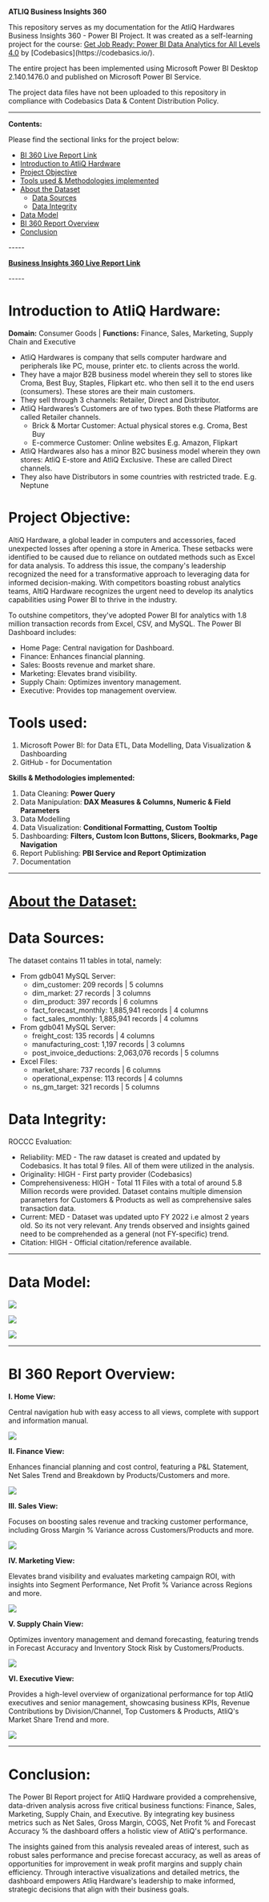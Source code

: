 ﻿**ATLIQ Business Insights 360**

This repository serves as my documentation for the AtliQ Hardwares Business Insights 360 - Power BI Project. It was created as a self-learning project for the course: [Get Job Ready: Power BI Data Analytics for All Levels 4.0]([https://codebasics.io/courses/power-bi-data-analysis-with-end-to-end-project](https://codebasics.io/)) by [Codebasics](https://codebasics.io/).

The entire project has been implemented using Microsoft Power BI Desktop 2.140.1476.0 and published on Microsoft Power BI Service.

The project data files have not been uploaded to this repository in compliance with Codebasics Data & Content Distribution Policy.

-----
**Contents:**

Please find the sectional links for the project below:

- [BI 360 Live Report Link](https://app.powerbi.com/view?r=eyJrIjoiN2NjY2U5NzQtZDliOC00ZmI0LWIxZDAtZTY2N2YwNjkxYTI2IiwidCI6ImM2ZTU0OWIzLTVmNDUtNDAzMi1hYWU5LWQ0MjQ0ZGM1YjJjNCJ9)
- [](https://app.powerbi.com/view?r=eyJrIjoiN2NjY2U5NzQtZDliOC00ZmI0LWIxZDAtZTY2N2YwNjkxYTI2IiwidCI6ImM2ZTU0OWIzLTVmNDUtNDAzMi1hYWU5LWQ0MjQ0ZGM1YjJjNCJ9) [Introduction to AtliQ Hardware](#_introduction_to_atliq)
- [Project Objective](#project-objective)
- [Tools used & Methodologies implemented](#tools-used)
- [](#_tools_used:)[About the Dataset](#about-the-dataset)
  - [Data Sources](#data-sources)
  - [Data Integrity](#data-integrity)
- [](#_data_integrity)[Data Model](#data-model)
- [BI 360 Report Overview](#_bi_360_report)
- [](#_bi_360_report)[Conclusion](#conclusion)

[](#_conclusion:)-----

[**Business Insights 360 Live Report Link**](https://app.powerbi.com/view?r=eyJrIjoiN2NjY2U5NzQtZDliOC00ZmI0LWIxZDAtZTY2N2YwNjkxYTI2IiwidCI6ImM2ZTU0OWIzLTVmNDUtNDAzMi1hYWU5LWQ0MjQ0ZGM1YjJjNCJ9)

[](https://app.powerbi.com/view?r=eyJrIjoiN2NjY2U5NzQtZDliOC00ZmI0LWIxZDAtZTY2N2YwNjkxYTI2IiwidCI6ImM2ZTU0OWIzLTVmNDUtNDAzMi1hYWU5LWQ0MjQ0ZGM1YjJjNCJ9)-----
# <a name="_introduction_to_atliq"></a>**Introduction to AtliQ Hardware:**
**Domain:** Consumer Goods | **Functions:** Finance, Sales, Marketing, Supply Chain and Executive

- AtliQ Hardwares is company that sells computer hardware and peripherals like PC, mouse, printer etc. to clients across the world.
- They have a major B2B business model wherein they sell to stores like Croma, Best Buy, Staples, Flipkart etc. who then sell it to the end users (consumers). These stores are their main customers.
- They sell through 3 channels: Retailer, Direct and Distributor.
- AtliQ Hardwares’s Customers are of two types. Both these Platforms are called Retailer channels.
  - Brick & Mortar Customer: Actual physical stores e.g. Croma, Best Buy
  - E-commerce Customer: Online websites E.g. Amazon, Flipkart
- AtliQ Hardwares also has a minor B2C business model wherein they own stores: AtliQ E-store and AtliQ Exclusive. These are called Direct channels.
- They also have Distributors in some countries with restricted trade. E.g. Neptune
# <a name="_project_objective:"></a>**Project Objective:**
AltiQ Hardware, a global leader in computers and accessories, faced unexpected losses after opening a store in America. These setbacks were identified to be caused due to reliance on outdated methods such as Excel for data analysis. To address this issue, the company's leadership recognized the need for a transformative approach to leveraging data for informed decision-making. With competitors boasting robust analytics teams, AltiQ Hardware recognizes the urgent need to develop its analytics capabilities using Power BI to thrive in the industry.

To outshine competitors, they've adopted Power BI for analytics with 1.8 million transaction records from Excel, CSV, and MySQL. The Power BI Dashboard includes:

- Home Page: Central navigation for Dashboard.
- Finance: Enhances financial planning.
- Sales: Boosts revenue and market share.
- Marketing: Elevates brand visibility.
- Supply Chain: Optimizes inventory management.
- Executive: Provides top management overview.
# <a name="_tools_used:"></a>**Tools used:**
1. Microsoft Power BI: for Data ETL, Data Modelling, Data Visualization & Dashboarding
1. GitHub - for Documentation

**Skills & Methodologies implemented:**

1. Data Cleaning: **Power Query**
1. Data Manipulation: **DAX Measures & Columns, Numeric & Field Parameters**
1. Data Modelling
1. Data Visualization: **Conditional Formatting, Custom Tooltip**
1. Dashboarding: **Filters, Custom Icon Buttons, Slicers, Bookmarks, Page Navigation**
1. Report Publishing: **PBI Service and Report Optimization**
1. Documentation
-----
# <a name="_about_the_dataset:"></a>[**About the Dataset:**](#_about_the_dataset:)
# <a name="_data_sources:"></a>**Data Sources:**
The dataset contains 11 tables in total, namely:

- From gdb041 MySQL Server:
  - dim\_customer: 209 records | 5 columns
  - dim\_market: 27 records | 3 columns
  - dim\_product: 397 records | 6 columns
  - fact\_forecast\_monthly: 1,885,941 records | 4 columns
  - fact\_sales\_monthly: 1,885,941 records | 4 columns
- From gdb041 MySQL Server:
  - freight\_cost: 135 records | 4 columns
  - manufacturing\_cost: 1,197 records | 3 columns
  - post\_invoice\_deductions: 2,063,076 records | 5 columns
- Excel Files:
  - market\_share: 737 records | 6 columns
  - operational\_expense: 113 records | 4 columns
  - ns\_gm\_target: 321 records | 5 columns
# <a name="_data_integrity:"></a>**Data Integrity:**
ROCCC Evaluation:

- Reliability: MED - The raw dataset is created and updated by Codebasics. It has total 9 files. All of them were utilized in the analysis.
- Originality: HIGH - First party provider (Codebasics)
- Comprehensiveness: HIGH - Total 11 Files with a total of around 5.8 Million records were provided. Dataset contains multiple dimension parameters for Customers & Products as well as comprehensive sales transaction data.
- Current: MED - Dataset was updated upto FY 2022 i.e almost 2 years old. So its not very relevant. Any trends observed and insights gained need to be comprehended as a general (not FY-specific) trend.
- Citation: HIGH - Official citation/reference available.
-----
# <a name="_data_model:"></a>**Data Model:**
![](Aspose.Words.a7319c2b-1d55-4471-83c2-e42ad2caffa0.001.png)

![](Aspose.Words.a7319c2b-1d55-4471-83c2-e42ad2caffa0.002.png)

![](Aspose.Words.a7319c2b-1d55-4471-83c2-e42ad2caffa0.003.png)

-----
# <a name="_project_implementation:"></a><a name="_bi_360_report"></a>**BI 360 Report Overview:**
**I. Home View:**

Central navigation hub with easy access to all views, complete with support and information manual.

![](Aspose.Words.a7319c2b-1d55-4471-83c2-e42ad2caffa0.004.png)

**II. Finance View:**

Enhances financial planning and cost control, featuring a P&L Statement, Net Sales Trend and Breakdown by Products/Customers and more.

![](Aspose.Words.a7319c2b-1d55-4471-83c2-e42ad2caffa0.005.png)

**III. Sales View:**

Focuses on boosting sales revenue and tracking customer performance, including Gross Margin % Variance across Customers/Products and more.

![](Aspose.Words.a7319c2b-1d55-4471-83c2-e42ad2caffa0.006.png)

**IV. Marketing View:**

Elevates brand visibility and evaluates marketing campaign ROI, with insights into Segment Performance, Net Profit % Variance across Regions and more.

![](Aspose.Words.a7319c2b-1d55-4471-83c2-e42ad2caffa0.007.png)

**V. Supply Chain View:**

Optimizes inventory management and demand forecasting, featuring trends in Forecast Accuracy and Inventory Stock Risk by Customers/Products.

![](Aspose.Words.a7319c2b-1d55-4471-83c2-e42ad2caffa0.008.png)

**VI. Executive View:**

Provides a high-level overview of organizational performance for top AtliQ executives and senior management, showcasing business KPIs, Revenue Contributions by Division/Channel, Top Customers & Products, AtliQ's Market Share Trend and more.

![](Aspose.Words.a7319c2b-1d55-4471-83c2-e42ad2caffa0.009.png)

-----
# <a name="_conclusion:"></a>**Conclusion:**
The Power BI Report project for AtliQ Hardware provided a comprehensive, data-driven analysis across five critical business functions: Finance, Sales, Marketing, Supply Chain, and Executive. By integrating key business metrics such as Net Sales, Gross Margin, COGS, Net Profit % and Forecast Accuracy % the dashboard offers a holistic view of AtliQ's performance.

The insights gained from this analysis revealed areas of interest, such as robust sales performance and precise forecast accuracy, as well as areas of opportunities for improvement in weak profit margins and supply chain efficiency. Through interactive visualizations and detailed metrics, the dashboard empowers Atliq Hardware's leadership to make informed, strategic decisions that align with their business goals.



